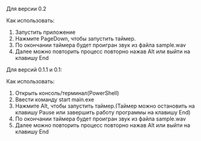 Для версии 0.2
  
Как использовать:
1. Запустить приложение
2. Нажмите PageDown, чтобы запустить таймер.
3. По окончании таймера будет проигран звук из файла sample.wav
4. Далее можно повторить процесс повторно нажав Alt или выйти на клавишу End

Для версий 0.1.1 и 0.1:

Как использовать:
1. Открыть консоль/терминал(PowerShell)
2. Ввести команду start main.exe
3. Нажмите Alt, чтобы запустить таймер.(Таймер можно остановить на клавишу Pause или завершить работу программы на клавишу End)
4. По окончании таймера будет проигран звук из файла sample.wav
5. Далее можно повторить процесс повторно нажав Alt или выйти на клавишу End
